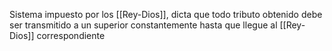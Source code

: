 Sistema impuesto por los [[Rey-Dios]], dicta que todo tributo obtenido debe ser transmitido a un superior constantemente hasta que llegue al [[Rey-Dios]] correspondiente


